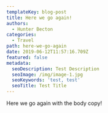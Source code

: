 ```yaml
---
templateKey: blog-post
title: Here we go again!
authors:
  - Hunter Becton
categories:
  - Travel
path: here-we-go-again
date: 2019-06-12T11:57:16.709Z
featured: false
metadata:
  seoDescription: Test Description
  seoImage: /img/image-1.jpg
  seoKeywords: 'test, test'
  seoTitle: Test Title
---
```

Here we go again with the body copy!
